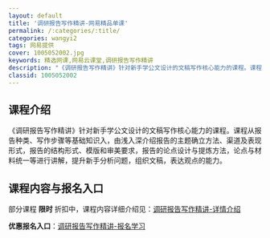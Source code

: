 ```yaml
---
layout: default
title: '调研报告写作精讲-网易精品单课'
permalink: /:categories/:title/
categories: wangyi2
tags: 网易提供
cover: 1005052002.jpg
keywords: 精选网课,网易云课堂,调研报告写作精讲
description: "《调研报告写作精讲》针对新手学公文设计的文稿写作核心能力的课程。课程从报告种类、写作步骤等基础知识入，由浅入深介绍报告的主题确立方法、渠道及表现形式，报告的结构形式、模版和审美要求，报告的论"
classid: 1005052002
---
```


## 课程介绍

《调研报告写作精讲》针对新手学公文设计的文稿写作核心能力的课程。课程从报告种类、写作步骤等基础知识入，由浅入深介绍报告的主题确立方法、渠道及表现形式，报告的结构形式、模版和审美要求，报告的论点设计与提炼方法，论点与材料统一等进行讲解，提升新手分析问题，组织文稿，表达观点的能力。

## 课程内容与报名入口

部分课程 **限时** 折扣中，课程内容详细介绍见：[调研报告写作精讲-详情介绍](https://study.163.com/course/introduction/1005052002.htm?share=1&shareId=1025206652&utm_campaign=share&utm_medium=iphoneShare&utm_source=&utm_u=1025206652)

**优惠报名入口**：[调研报告写作精讲-报名学习](https://study.163.com/course/introduction/1005052002.htm?share=1&shareId=1025206652&utm_campaign=share&utm_medium=iphoneShare&utm_source=&utm_u=1025206652)

